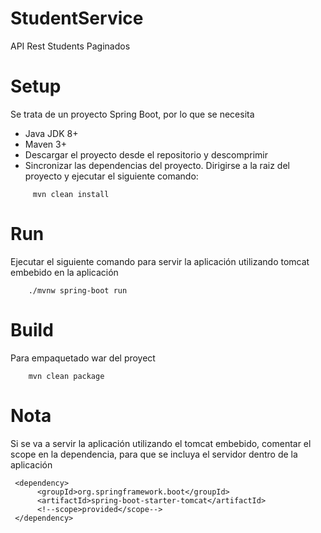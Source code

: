 # StudentService
API Rest Students Paginados

# Setup
Se trata de un proyecto Spring Boot, por lo que se necesita

- Java JDK 8+
- Maven 3+
- Descargar el proyecto desde el repositorio y descomprimir
- Sincronizar las dependencias del proyecto. Dirigirse a la raiz del proyecto y ejecutar el siguiente comando:
```
     mvn clean install
```
# Run

Ejecutar el siguiente comando para servir la aplicación utilizando tomcat embebido en la aplicación
```
    ./mvnw spring-boot run
```
# Build

Para empaquetado war del proyect
```
    mvn clean package
```
# Nota

Si se va a servir la aplicación utilizando el tomcat embebido, comentar el scope en la dependencia, para que se incluya
el servidor dentro de la aplicación

     <dependency>
          <groupId>org.springframework.boot</groupId>
          <artifactId>spring-boot-starter-tomcat</artifactId>
          <!--scope>provided</scope-->
     </dependency>
